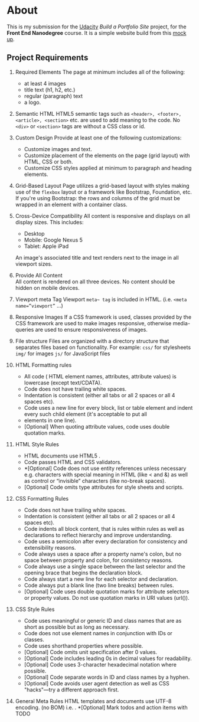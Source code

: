 # About

This is my submission for the [Udacity](https://eu.udacity.com/)  _Build a Portfolio Site_ project, for the **Front End Nanodegree** course. It is a simple website build from this [mock up](img/design-mockup-portfolio.pdf).

## Project Requirements
1. Required Elements
The page at minimum includes all of the following:
   -  at least 4 images
   -  title text (h1, h2, etc.)
   -  regular (paragraph) text
   -  a logo.

2. Semantic HTML
  HTML5 semantic tags such as `<header>, <footer>, <article>, <section>` etc. are used to add meaning to the code.
  No `<div>` or `<section>` tags are without a CSS class or id.

3. Custom Design
   Provide at least one of the following customizations:
    - Customize images and text.
    - Customize placement of the elements on the page (grid layout) with HTML, CSS or both.
    - Customize CSS styles applied at minimum to paragraph and heading elements.

4. Grid-Based Layout
   Page utilizes a grid-based layout with styles making use of the `flexbox` layout or a framework like Bootstrap, Foundation, etc.
   If you're using Bootstrap: the rows and columns of the grid must be wrapped in an element with a container class.

5. Cross-Device Compatibility
   All content is responsive and displays on all display sizes. This includes:

   -  Desktop
   -  Mobile: Google Nexus 5
   -  Tablet: Apple iPad

   An image's associated title and text renders next to the image in all viewport sizes.

6. Provide All Content   
   All content is rendered on all three devices. No content should be hidden on mobile devices.

7. Viewport meta Tag
   Viewport `meta~ tag` is included in HTML. (i.e. `<meta name=”viewport”` …)

8. Responsive Images
   If a CSS framework is used, classes provided by the CSS framework are used to make images responsive, otherwise   media-queries are used to ensure responsiveness of images.

9. File structure
   Files are organized with a directory structure that separates files based on functionality. For example:
`css/` for stylesheets
`img/` for images
`js/` for JavaScript files

10. HTML Formatting rules

    - All code ( HTML element names, attributes, attribute values) is lowercase (except text/CDATA).
    - Code does not have trailing white spaces.
    - Indentation is consistent (either all tabs or all 2 spaces or all 4 spaces etc).
    - Code uses a new line for every block, list or table element and indent every such child element (it's acceptable to put all <li> elements in one line).
    - [Optional] When quoting attribute values, code uses double quotation marks.

11.  HTML Style Rules
       - HTML documents use HTML5 <!doctype html>.
       - Code passes HTML and CSS validators.
       - *[Optional] Code does not use entity references unless necessary e.g. characters with special meaning in HTML (like < and &) as well as control or “invisible” characters (like no-break spaces).
       - [Optional] Code omits type attributes for style sheets and scripts.

12.  CSS Formatting Rules
     - Code does not have trailing white spaces.
     - Indentation is consistent (either all tabs or all 2 spaces or all 4 spaces etc).
     - Code indents all block content, that is rules within rules as well as declarations to reflect hierarchy and improve understanding.
     - Code uses a semicolon after every declaration for consistency and extensibility reasons.
      - Code always uses a space after a property name's colon, but no space between property and colon, for consistency reasons.
      - Code always use a single space between the last selector and the opening brace that begins the declaration block.
      - Code always start a new line for each selector and declaration.
      - Code always put a blank line (two line breaks) between rules.
      - [Optional] Code uses double quotation marks for attribute selectors or property values. Do not use quotation marks in URI values (url()).

13.  CSS Style Rules

     - Code uses meaningful or generic ID and class names that are as short as possible but as long as necessary.
     - Code does not use element names in conjunction with IDs or classes.
     - Code uses shorthand properties where possible.
     - [Optional] Code omits unit specification after 0 values.
     - [Optional] Code includes leading 0s in decimal values for readability.
     - [Optional] Code uses 3-character hexadecimal notation where possible.
     - [Optional] Code separate words in ID and class names by a hyphen.
     - [Optional] Code avoids user agent detection as well as CSS "hacks"—try a different approach first.

14.  General Meta Rules
    HTML templates and documents use UTF-8 encoding. (no BOM) i.e. <meta charset="utf-8">.
    *[Optional] Mark todos and action items with TODO
